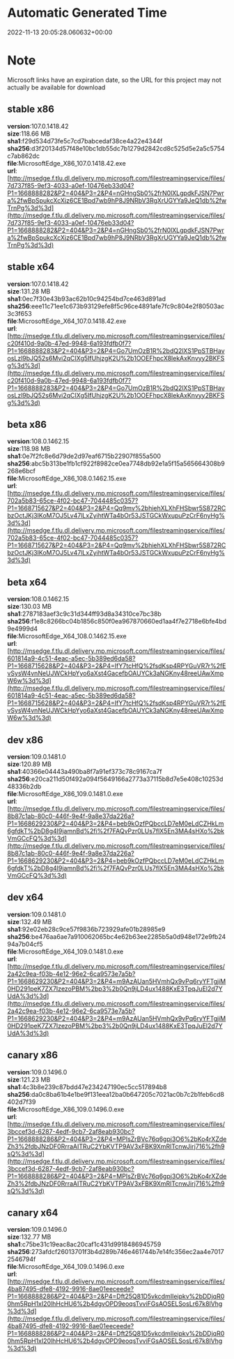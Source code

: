 # Automatic Generated Time
2022-11-13 20:05:28.060632+00:00

# Note
Microsoft links have an expiration date, so the URL for this project may not actually be available for download

## stable x86
**version**:107.0.1418.42  
**size**:118.66 MB  
**sha1**:f29d534d73fe5c7cd7babcedaf38ce4a22e4344f  
**sha256**:d3f20134d57f48e10bc1db55dc7b1279d2842cd8c525d5e2a5c5754c7ab862dc  
**file**:MicrosoftEdge_X86_107.0.1418.42.exe  
**url**:[http://msedge.f.tlu.dl.delivery.mp.microsoft.com/filestreamingservice/files/7d737f85-9ef3-4033-a0ef-10476eb33d04?P1=1668888282&P2=404&P3=2&P4=nGHngSb0%2frN0lXLgpdkFJSN7Pwra%2fwBpSpukcXcXjz6CE1Bpd7wb9hP8J9NRbV3RgXrUGYYa9JeQ1db%2fwTrnPg%3d%3d](http://msedge.f.tlu.dl.delivery.mp.microsoft.com/filestreamingservice/files/7d737f85-9ef3-4033-a0ef-10476eb33d04?P1=1668888282&P2=404&P3=2&P4=nGHngSb0%2frN0lXLgpdkFJSN7Pwra%2fwBpSpukcXcXjz6CE1Bpd7wb9hP8J9NRbV3RgXrUGYYa9JeQ1db%2fwTrnPg%3d%3d)  

## stable x64
**version**:107.0.1418.42  
**size**:131.28 MB  
**sha1**:0ec7f30e43b93ac62b10c94254bd7ce463d891ad  
**sha256**:eee11c71ee1c673b93129efe8f5c96ce4891afe7fc9c804e2f80503ac3c3f653  
**file**:MicrosoftEdge_X64_107.0.1418.42.exe  
**url**:[http://msedge.f.tlu.dl.delivery.mp.microsoft.com/filestreamingservice/files/c20f410d-9a0b-47ed-9948-6a193fdfb0f7?P1=1668888283&P2=404&P3=2&P4=Go7UmOzB1R%2bdQ2lXS1PpSTBHavosLzl9bJQ52s6Mvi2qCIXg5IfUhjzgK2U%2b1OOEFhpcX8lekAxKnvyy2BKFSg%3d%3d](http://msedge.f.tlu.dl.delivery.mp.microsoft.com/filestreamingservice/files/c20f410d-9a0b-47ed-9948-6a193fdfb0f7?P1=1668888283&P2=404&P3=2&P4=Go7UmOzB1R%2bdQ2lXS1PpSTBHavosLzl9bJQ52s6Mvi2qCIXg5IfUhjzgK2U%2b1OOEFhpcX8lekAxKnvyy2BKFSg%3d%3d)  

## beta x86
**version**:108.0.1462.15  
**size**:118.98 MB  
**sha1**:0e7f2fc8e6d79de2d97eaf6715b22907f855a500  
**sha256**:abc5b313be1fb1cf922f8982ce0ea7748db92e1a5f15a565664308b9268e6bcf  
**file**:MicrosoftEdge_X86_108.0.1462.15.exe  
**url**:[http://msedge.f.tlu.dl.delivery.mp.microsoft.com/filestreamingservice/files/702a5b83-65ce-4f02-bc47-7044485c0357?P1=1668715627&P2=404&P3=2&P4=Qq9mv%2bhiehXLXhFHSbwr5S872RCbzOctJKj3IKoM7OJ5Lv47lLxZyihtWTa4bOr53JSTGCkWxupuPzCrF6nyHg%3d%3d](http://msedge.f.tlu.dl.delivery.mp.microsoft.com/filestreamingservice/files/702a5b83-65ce-4f02-bc47-7044485c0357?P1=1668715627&P2=404&P3=2&P4=Qq9mv%2bhiehXLXhFHSbwr5S872RCbzOctJKj3IKoM7OJ5Lv47lLxZyihtWTa4bOr53JSTGCkWxupuPzCrF6nyHg%3d%3d)  

## beta x64
**version**:108.0.1462.15  
**size**:130.03 MB  
**sha1**:2787183aef3c9c31d344ff93d8a34310ce7bc38b  
**sha256**:f1e8c8266bc04b1856c850f0ea967870660ed1aa4f7e2718e6bfe4bd9e4999d4  
**file**:MicrosoftEdge_X64_108.0.1462.15.exe  
**url**:[http://msedge.f.tlu.dl.delivery.mp.microsoft.com/filestreamingservice/files/601814a9-4c51-4eac-a5ec-5b389ed6da58?P1=1668715628&P2=404&P3=2&P4=IfY7tcHfQ%2fsdKsp4RPYGuVR7r%2fEvSysW4vnNeUJWCkHpYyo6aXst4GacefbOAUYCk3aNGKny48reeUAwXmpW6w%3d%3d](http://msedge.f.tlu.dl.delivery.mp.microsoft.com/filestreamingservice/files/601814a9-4c51-4eac-a5ec-5b389ed6da58?P1=1668715628&P2=404&P3=2&P4=IfY7tcHfQ%2fsdKsp4RPYGuVR7r%2fEvSysW4vnNeUJWCkHpYyo6aXst4GacefbOAUYCk3aNGKny48reeUAwXmpW6w%3d%3d)  

## dev x86
**version**:109.0.1481.0  
**size**:120.89 MB  
**sha1**:40366e04443a490ba8f7a91ef373c78c9167ca7f  
**sha256**:e20ca211d50f492a094f5649166a2773a37115b8d7e5e408c10253d48336b2db  
**file**:MicrosoftEdge_X86_109.0.1481.0.exe  
**url**:[http://msedge.f.tlu.dl.delivery.mp.microsoft.com/filestreamingservice/files/8b87c1ab-80c0-446f-9e4f-9a8e37da226a?P1=1668629230&P2=404&P3=2&P4=beb9kOzfPQbccLD7eM0eLdCZHkLm6gfdkT%2bD8g4I9jamnBd%2fi%2f7FAQvPzr0LUs7flX5En3MA4sHXo%2bkVmGCcFQ%3d%3d](http://msedge.f.tlu.dl.delivery.mp.microsoft.com/filestreamingservice/files/8b87c1ab-80c0-446f-9e4f-9a8e37da226a?P1=1668629230&P2=404&P3=2&P4=beb9kOzfPQbccLD7eM0eLdCZHkLm6gfdkT%2bD8g4I9jamnBd%2fi%2f7FAQvPzr0LUs7flX5En3MA4sHXo%2bkVmGCcFQ%3d%3d)  

## dev x64
**version**:109.0.1481.0  
**size**:132.49 MB  
**sha1**:92e02eb28c9ce57f9836b723929afe01b28985e9  
**sha256**:be476aa6ae7a910062065bc4e62b63ee2285b5a0d948e172e9fb2494a7b04cf5  
**file**:MicrosoftEdge_X64_109.0.1481.0.exe  
**url**:[http://msedge.f.tlu.dl.delivery.mp.microsoft.com/filestreamingservice/files/2a42c9ea-f03b-4e12-96e2-6ca9573e7a5b?P1=1668629230&P2=404&P3=2&P4=m9AzAUan5HVmhQx9vPq6ryYFTgjiM0HD291peK7ZX7IzezoPBM%2bp3%2b0Qn9jLD4ux1488KxE3TpqJuEl2d7YUdA%3d%3d](http://msedge.f.tlu.dl.delivery.mp.microsoft.com/filestreamingservice/files/2a42c9ea-f03b-4e12-96e2-6ca9573e7a5b?P1=1668629230&P2=404&P3=2&P4=m9AzAUan5HVmhQx9vPq6ryYFTgjiM0HD291peK7ZX7IzezoPBM%2bp3%2b0Qn9jLD4ux1488KxE3TpqJuEl2d7YUdA%3d%3d)  

## canary x86
**version**:109.0.1496.0  
**size**:121.23 MB  
**sha1**:4c3b8e239c87bdd47e234247190ec5cc517894b8  
**sha256**:da0c8ba61b4e1be9f131eea12ba0b647205c7021ac0b7c2b1feb6cd8402d7f39  
**file**:MicrosoftEdge_X86_109.0.1496.0.exe  
**url**:[http://msedge.f.tlu.dl.delivery.mp.microsoft.com/filestreamingservice/files/3bccef3d-6287-4edf-9cb7-2af8eab930bc?P1=1668888286&P2=404&P3=2&P4=MPIsZrBVc76q6gpj3O6%2bKo4rXZdeZh3%2fdbJNzDF0RrraAITRuC2YbKVTP9AV3xFBK9XmRlTcnwJirj716%2fh9sQ%3d%3d](http://msedge.f.tlu.dl.delivery.mp.microsoft.com/filestreamingservice/files/3bccef3d-6287-4edf-9cb7-2af8eab930bc?P1=1668888286&P2=404&P3=2&P4=MPIsZrBVc76q6gpj3O6%2bKo4rXZdeZh3%2fdbJNzDF0RrraAITRuC2YbKVTP9AV3xFBK9XmRlTcnwJirj716%2fh9sQ%3d%3d)  

## canary x64
**version**:109.0.1496.0  
**size**:132.77 MB  
**sha1**:c75be31c19eac8ac20caf1c431d9918486945759  
**sha256**:273afdcf26013701f3b4d289b746e461744b7e14fc356ec2aa4e70172546794f  
**file**:MicrosoftEdge_X64_109.0.1496.0.exe  
**url**:[http://msedge.f.tlu.dl.delivery.mp.microsoft.com/filestreamingservice/files/4ba87495-dfe8-4192-9916-8ae01eeceede?P1=1668888286&P2=404&P3=2&P4=Dft25Q81D5vkcdmIIeipkv%2bDDjqR00hm5RpH1xI20lhHcHU6%2b4dgvOPD9eoqsTvviFGsAOSELSosLr67k8lVhg%3d%3d](http://msedge.f.tlu.dl.delivery.mp.microsoft.com/filestreamingservice/files/4ba87495-dfe8-4192-9916-8ae01eeceede?P1=1668888286&P2=404&P3=2&P4=Dft25Q81D5vkcdmIIeipkv%2bDDjqR00hm5RpH1xI20lhHcHU6%2b4dgvOPD9eoqsTvviFGsAOSELSosLr67k8lVhg%3d%3d)  

